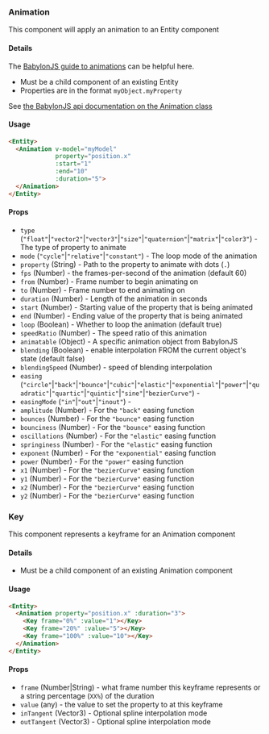 ### Animation

This component will apply an animation to an Entity component

#### Details

The [BabylonJS guide to animations](http://doc.babylonjs.com/babylon101/animations) can be helpful here.

 - Must be a child component of an existing Entity
 - Properties are in the format `myObject.myProperty`

See [the BabylonJS api documentation on the Animation class](http://doc.babylonjs.com/api/classes/babylon.animation)

#### Usage

```html
<Entity>
  <Animation v-model="myModel"
             property="position.x"
             :start="1"
             :end="10"
             :duration="5">
  </Animation>
</Entity>
```

#### Props

 - `type` (`"float"`|`"vector2"`|`"vector3"`|`"size"`|`"quaternion"`|`"matrix"`|`"color3"`) - The type of property to animate
 - `mode` (`"cycle"`|`"relative"`|`"constant"`) - The loop mode of the animation
 - `property` (String) - Path to the property to animate with dots (`.`)
 - `fps` (Number) - the frames-per-second of the animation (default 60)
 - `from` (Number) - Frame number to begin animating on
 - `to` (Number) - Frame number to end animating on
 - `duration` (Number) - Length of the animation in seconds
 - `start` (Number) - Starting value of the property that is being animated
 - `end` (Number) - Ending value of the property that is being animated
 - `loop` (Boolean) - Whether to loop the animation (default true)
 - `speedRatio` (Number) - The speed ratio of this animation
 - `animatable` (Object) - A specific animation object from BabylonJS
 - `blending` (Boolean) - enable interpolation FROM the current object's state (default false)
 - `blendingSpeed` (Number) - speed of blending interpolation
 - `easing` (`"circle"`|`"back"`|`"bounce"`|`"cubic"`|`"elastic"`|`"exponential"`|`"power"`|`"quadratic"`|`"quartic"`|`"quintic"`|`"sine"`|`"bezierCurve"`) -
 - `easingMode` (`"in"`|`"out"`|`"inout"`) -
 - `amplitude` (Number) - For the `"back"` easing function
 - `bounces` (Number) - For the `"bounce"` easing function
 - `bounciness` (Number) - For the `"bounce"` easing function
 - `oscillations` (Number) - For the `"elastic"` easing function
 - `springiness` (Number) - For the `"elastic"` easing function
 - `exponent` (Number) - For the `"exponential"` easing function
 - `power` (Number) - For the `"power"` easing function
 - `x1` (Number) - For the `"bezierCurve"` easing function
 - `y1` (Number) - For the `"bezierCurve"` easing function
 - `x2` (Number) - For the `"bezierCurve"` easing function
 - `y2` (Number) - For the `"bezierCurve"` easing function

### Key

This component represents a keyframe for an Animation component

#### Details

 - Must be a child component of an existing Animation component

#### Usage

```html
<Entity>
  <Animation property="position.x" :duration="3">
    <Key frame="0%" :value="1"></Key>
    <Key frame="20%" :value="5"></Key>
    <Key frame="100%" :value="10"></Key>
  </Animation>
</Entity>
```

#### Props

 - `frame` (Number|String) - what frame number this keyframe represents or a string percentage (`XX%`) of the duration
 - `value` (any) - the value to set the property to at this keyframe
 - `inTangent` (Vector3) - Optional spline interpolation mode
 - `outTangent` (Vector3) - Optional spline interpolation mode
